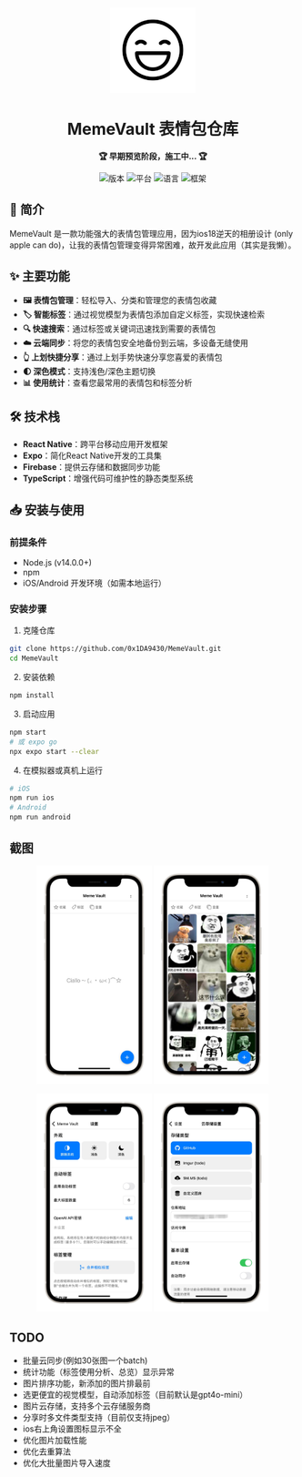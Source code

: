 <p align="center">
  <img src="assets/icon.png" alt="MemeVault Logo" width="=150" height="150"/>
</p>

<h1 align="center">MemeVault 表情包仓库</h1>

<p align="center">
  <strong>🏆 早期预览阶段，施工中... 🏆</strong>
</p>

<p align="center">
  <img src="https://img.shields.io/badge/版本-0.1.0-blue" alt="版本" />
  <img src="https://img.shields.io/badge/平台-iOS%20%7C%20Android-lightgrey" alt="平台" />
  <img src="https://img.shields.io/badge/语言-TypeScript-blue" alt="语言" />
  <img src="https://img.shields.io/badge/框架-React%20Native-61dafb" alt="框架" />
</p>

## 📱 简介

MemeVault 是一款功能强大的表情包管理应用，因为ios18逆天的相册设计 (only apple can do)，让我的表情包管理变得异常困难，故开发此应用（其实是我懒）。
## ✨ 主要功能

- **🖼️ 表情包管理**：轻松导入、分类和管理您的表情包收藏
- **🏷️ 智能标签**：通过视觉模型为表情包添加自定义标签，实现快速检索
- **🔍 快速搜索**：通过标签或关键词迅速找到需要的表情包
- **☁️ 云端同步**：将您的表情包安全地备份到云端，多设备无缝使用
- **👆 上划快捷分享**：通过上划手势快速分享您喜爱的表情包
- **🌓 深色模式**：支持浅色/深色主题切换
- **📊 使用统计**：查看您最常用的表情包和标签分析


## 🛠️ 技术栈

- **React Native**：跨平台移动应用开发框架
- **Expo**：简化React Native开发的工具集
- **Firebase**：提供云存储和数据同步功能
- **TypeScript**：增强代码可维护性的静态类型系统

## 📥 安装与使用

### 前提条件

- Node.js (v14.0.0+)
- npm
- iOS/Android 开发环境（如需本地运行）

### 安装步骤

1. 克隆仓库
```bash
git clone https://github.com/0x1DA9430/MemeVault.git
cd MemeVault
```

2. 安装依赖
```bash
npm install
```

3. 启动应用
```bash
npm start
# 或 expo go
npx expo start --clear
```

4. 在模拟器或真机上运行
```bash
# iOS
npm run ios
# Android
npm run android
```

## 截图

<p align="center">
  <img src="img/1.JPEG" alt="截图1" width="40%" />
  <img src="img/2.JPEG" alt="截图2" width="40%" />
</p>

<p align="center">
  <img src="img/3.JPEG" alt="截图3" width="40%" />
  <img src="img/4.JPEG" alt="截图4" width="40%" />
</p>

## TODO

- 批量云同步(例如30张图一个batch)
- 统计功能（标签使用分析、总览）显示异常
- 图片排序功能，新添加的图片排最前
- 选更便宜的视觉模型，自动添加标签（目前默认是gpt4o-mini）
- 图片云存储，支持多个云存储服务商
- 分享时多文件类型支持（目前仅支持jpeg）
- ios右上角设置图标显示不全
- 优化图片加载性能
- 优化去重算法
- 优化大批量图片导入速度
